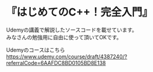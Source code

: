 # 『はじめてのC++！完全入門』
Udemyの講義で解説したソースコードを載せています。<br>
みなさんの勉強用に自由に使って頂いてOKです。<br>

Udemyのコースはこちら<br>
https://www.udemy.com/course/draft/4387240/?referralCode=6AAFDC8BD0105BD8E138
